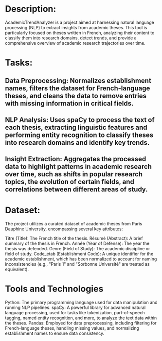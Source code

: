 # Description:
AcademicTrendAnalyzer is a project aimed at harnessing natural language processing (NLP) to extract insights from academic theses. This tool is particularly focused on theses written in French, analyzing their content to classify them into research domains, detect trends, and provide a comprehensive overview of academic research trajectories over time.

# Tasks:
## Data Preprocessing: Normalizes establishment names, filters the dataset for French-language theses, and cleans the data to remove entries with missing information in critical fields.
## NLP Analysis: Uses spaCy to process the text of each thesis, extracting linguistic features and performing entity recognition to classify theses into research domains and identify key trends.
## Insight Extraction: Aggregates the processed data to highlight patterns in academic research over time, such as shifts in popular research topics, the evolution of certain fields, and correlations between different areas of study.


# Dataset:
The project utilizes a curated dataset of academic theses from Paris Dauphine University, encompassing several key attributes:

Titre (Title): The French title of the thesis.
Résumé (Abstract): A brief summary of the thesis in French.
Année (Year of Defense): The year the thesis was defended.
Genre (Field of Study): The academic discipline or field of study.
Code_etab (Establishment Code): A unique identifier for the academic establishment, which has been normalized to account for naming inconsistencies (e.g., "Paris 1" and "Sorbonne Université" are treated as equivalent).


# Tools and Technologies
Python: The primary programming language used for data manipulation and running NLP pipelines.
spaCy: A powerful library for advanced natural language processing, used for tasks like tokenization, part-of-speech tagging, named entity recognition, and more, to analyze the text data within the theses.
Pandas: Employed for data preprocessing, including filtering for French-language theses, handling missing values, and normalizing establishment names to ensure data consistency.
